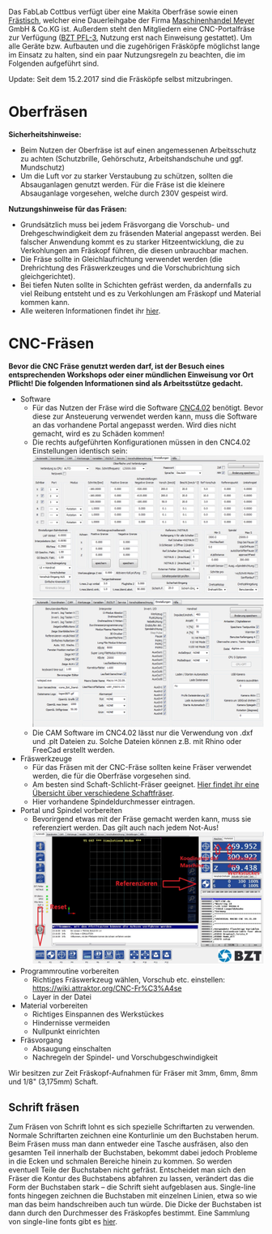Das FabLab Cottbus verfügt über eine Makita Oberfräse sowie einen
[Frästisch](https://www.holz-metall.info/shop1/artikel8692.htm),
welcher eine Dauerleihgabe der Firma [Maschinenhandel
Meyer](http://www.holz-metall.info) GmbH & Co.KG ist. Außerdem steht den
Mitgliedern eine CNC-Portalfräse zur Verfügung ([BZT
PFL-3](http://www.bzt-cnc.de/en/shop/cnc-portal-milling-machines/82-baureihe-pfl-3/724-pfl-3-0604?vmcchk=1),
Nutzung erst nach Einweisung gestattet). Um alle Geräte bzw. Aufbauten
und die zugehörigen Fräsköpfe möglichst lange im Einsatz zu halten, sind
ein paar Nutzungsregeln zu beachten, die im Folgenden aufgeführt sind.

Update: Seit dem 15.2.2017 sind die Fräsköpfe selbst mitzubringen.

# Oberfräsen

**Sicherheitshinweise:**

  - Beim Nutzen der Oberfräse ist auf einen angemessenen Arbeitsschutz
    zu achten (Schutzbrille, Gehörschutz, Arbeitshandschuhe und ggf.
    Mundschutz)
  - Um die Luft vor zu starker Verstaubung zu schützen, sollten die
    Absauganlagen genutzt werden. Für die Fräse ist die kleinere
    Absauganlage vorgesehen, welche durch 230V gespeist wird.

**Nutzungshinweise für das Fräsen:**

  - Grundsätzlich muss bei jedem Fräsvorgang die Vorschub- und
    Drehgeschwindigkeit dem zu fräsenden Material angepasst werden. Bei
    falscher Anwendung kommt es zu starker Hitzeentwicklung, die zu
    Verkohlungen am Fräskopf führen, die diesen unbrauchbar machen.
  - Die Fräse sollte in Gleichlaufrichtung verwendet werden (die
    Drehrichtung des Fräswerkzeuges und die Vorschubrichtung sich
    gleichgerichtet).
  - Bei tiefen Nuten sollte in Schichten gefräst werden, da andernfalls
    zu viel Reibung entsteht und es zu Verkohlungen am Fräskopf und
    Material kommen kann.
  - Alle weiteren Informationen findet ihr
    [hier](http://www.diy4you.de/gartenpflege/rasenpflege/rasen_erneuern/anleitung_oberfraese.html).

# CNC-Fräsen

**Bevor die CNC Fräse genutzt werden darf, ist der Besuch eines
entsprechenden Workshops oder einer mündlichen Einweisung vor Ort
Pflicht\! Die folgenden Informationen sind als Arbeitsstütze gedacht.**

  - Software
      - Für das Nutzen der Fräse wird die Software
        [CNC4.02](http://www.bzt-cnc.de/de/service/downloads) benötigt.
        Bevor diese zur Ansteuerung verwendet werden kann, muss die
        Software an das vorhandene Portal angepasst werden. Wird dies
        nicht gemacht, wird es zu Schäden kommen\!
      - Die rechts aufgeführten Konfigurationen müssen in den CNC4.02
        Einstellungen identisch sein: ![CNC4Config1.jpg](CNC4Config1.jpg
        "CNC4Config1.jpg")![CNC4Config2.png](CNC4Config2.png
        "CNC4Config2.png")
      - Die CAM Software im CNC4.02 lässt nur die Verwendung von .dxf
        und .plt Dateien zu. Solche Dateien können z.B. mit Rhino oder
        FreeCad erstellt werden.
  - Fräswerkzeuge
      - Für das Fräsen mit der CNC-Fräse sollten keine Fräser verwendet
        werden, die für die Oberfräse vorgesehen sind.
      - Am besten sind Schaft-Schlicht-Fräser geeignet. [Hier findet ihr
        eine Übersicht über verschiedene
        Schaftfräser](https://www.hhw.de/uploads/schnittdaten/Grundlagen_Fraesen.pdf).
      - Hier vorhandene Spindeldurchmesser eintragen.
  - Portal und Spindel vorbereiten
      - Bevorirgend etwas mit der Fräse gemacht werden kann, muss sie
        referenziert werden. Das gilt auch nach jedem Not-Aus\!
        ![ResetReferenzieren.jpg](ResetReferenzieren.jpg
        "ResetReferenzieren.jpg")
  - Programmroutine vorbereiten
      - Richtiges Fräswerkzeug wählen, Vorschub etc. einstellen:
        <https://wiki.attraktor.org/CNC-Fr%C3%A4se>
      - Layer in der Datei
  - Material vorbereiten
      - Richtiges Einspannen des Werkstückes
      - Hindernisse vermeiden
      - Nullpunkt einrichten
  - Fräsvorgang
      - Absaugung einschalten
      - Nachregeln der Spindel- und Vorschubgeschwindigkeit

Wir besitzen zur Zeit Fräskopf-Aufnahmen für Fräser mit 3mm, 6mm, 8mm
und 1/8" (3,175mm) Schaft.

## Schrift fräsen

Zum Fräsen von Schrift lohnt es sich spezielle Schriftarten zu
verwenden. Normale Schriftarten zeichnen eine Konturlinie um den
Buchstaben herum. Beim Fräsen muss man dann entweder eine Tasche
ausfräsen, also den gesamten Teil innerhalb der Buchstaben, bekommt
dabei jedoch Probleme in die Ecken und schmalen Bereiche hinein zu
kommen. So werden eventuell Teile der Buchstaben nicht gefräst.
Entscheidet man sich den Fräser die Kontur des Buchstabens abfahren zu
lassen, verändert das die Form der Buchstaben stark – die Schrift sieht
aufgeblasen aus. Single-line fonts hingegen zeichnen die Buchstaben mit
einzelnen Linien, etwa so wie man das beim handschreiben auch tun würde.
Die Dicke der Buchstaben ist dann durch den Durchmesser des Fräskopfes
bestimmt. Eine Sammlung von single-line fonts gibt es
[hier](http://imajeenyus.com/computer/20150110_single_line_fonts/index.shtml).